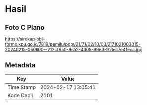 # Hasil

## Foto C Plano

https://sirekap-obj-formc.kpu.go.id/7819/pemilu/pdpr/21/71/02/10/03/2171021003015-20240215-050600--212cf9a0-96a2-4d05-99e3-91dec7e41ecc.jpg


## Metadata

| Key        | Value               |
| ---------- | ------------------- |
| Time Stamp | 2024-02-17 13:05:41 |
| Kode Dapil | 2101                |



